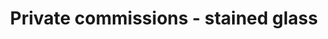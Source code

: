 ---
title: "Private commissions - stained glass"
description_markdown: >-
  
homepage_description_markdown: 
frontpage: true
_gallery_date: 2016-05-01 00:00:00
permalink: /stained-glass/private-commissions/
archive: false
display_title: true
main_image_path: /assets/images/47cd9acf86f06.jpg
images:
  - image_path: "/assets/images/4639b5ce7b437.jpg"
    image_title: ""
    image_description: ""
  - image_path: "/assets/images/4639b66f7e17d.jpg"
    image_title: ""
    image_description: ""
  - image_path: "/assets/images/4639b7a6afac9.jpg"
    image_title: ""
    image_description: ""
  - image_path: "/assets/images/4639b86a2ec09.jpg"
    image_title: ""
    image_description: ""
  - image_path: "/assets/images/4639bb5e182a8.jpg"
    image_title: ""
    image_description: ""
  - image_path: "/assets/images/4639f0d2ae741.jpg"
    image_title: ""
    image_description: ""
  - image_path: "/assets/images/466e705b2ef7a.jpg"
    image_title: ""
    image_description: ""
  - image_path: "/assets/images/466e73de97b00.jpg"
    image_title: ""
    image_description: ""
  - image_path: "/assets/images/47cd9acf86f06.jpg"
    image_title: ""
    image_description: ""
  - image_path: "/assets/images/49f9bdb79684d.jpg"
    image_title: ""
    image_description: ""
  - image_path: "/assets/images/49f9be160b903.jpg"
    image_title: ""
    image_description: ""
  - image_path: "/assets/images/49f9be52af44c.jpg"
    image_title: ""
    image_description: ""
  - image_path: "/assets/images/49f9be97810a5.jpg"
    image_title: ""
    image_description: ""
  - image_path: "/assets/images/49f9c63fa7896.jpg"
    image_title: ""
    image_description: ""
_options:
  image_path:
    width: 1200
    height: 1200
    resize_style: "contain"
    mime_type: "image/jpeg"
  main_image_path:
    width: 1200
    height: 800
    resize_style: "contain"
    mime_type: "image/jpeg"
_comments:
  title: Gallery title
  permalink: Be careful editing this
  main_image_path: Image used to represent your gallery
  images: Add and edit your gallery images here
  image_description: Might only be shown in the close up of an image
  archive: Not used yet!
  frontpage: Show this gallery on the homepage
  homepage_description_markdown: Text used on homepage if shown
---